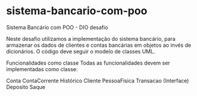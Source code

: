 # sistema-bancario-com-poo
Sistema Bancário com POO - DIO desafio

Neste desafio utilizamos a implementação do sistema bancário, para armazenar os dados de clientes e contas bancárias em objetos ao invés de dicionários. 
O código deve seguir o modelo de classes UML.

Funcionalidades como classe
Todas as funcionalidades devem ser implementadas como classe:

Conta
ContaCorrente
Histórico
Cliente
PessoaFisica
Transacao (Interface)
Deposito
Saque
